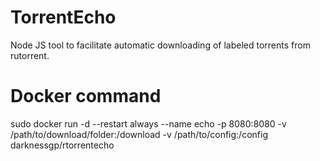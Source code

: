 # TorrentEcho
Node JS tool to facilitate automatic downloading of labeled torrents from rutorrent.

# Docker command
sudo docker run -d --restart always --name echo -p 8080:8080 -v /path/to/download/folder:/download -v /path/to/config:/config darknessgp/rtorrentecho
